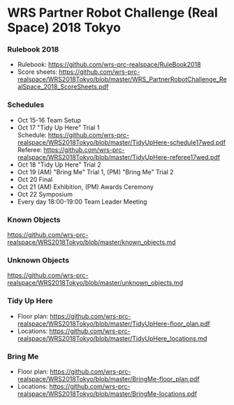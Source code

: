 # WRS Partner Robot Challenge (Real Space) 2018 Tokyo

### Rulebook 2018  
* Rulebook: https://github.com/wrs-prc-realspace/RuleBook2018
* Score sheets: https://github.com/wrs-prc-realspace/WRS2018Tokyo/blob/master/WRS_PartnerRobotChallenge_RealSpace_2018_ScoreSheets.pdf 

### Schedules  
* Oct 15-16 Team Setup
* Oct 17 "Tidy Up Here" Trial 1  
Schedule: https://github.com/wrs-prc-realspace/WRS2018Tokyo/blob/master/TidyUpHere-schedule17wed.pdf  
Referee: https://github.com/wrs-prc-realspace/WRS2018Tokyo/blob/master/TidyUpHere-referee17wed.pdf  
* Oct 18 "Tidy Up Here" Trial 2
* Oct 19 (AM) "Bring Me" Trial 1, (PM) "Bring Me" Trial 2
* Oct 20 Final
* Oct 21 (AM) Exhibition, (PM) Awards Ceremony
* Oct 22 Symposium
* Every day 18:00-19:00 Team Leader Meeting

### Known Objects  
https://github.com/wrs-prc-realspace/WRS2018Tokyo/blob/master/known_objects.md

### Unknown Objects  
https://github.com/wrs-prc-realspace/WRS2018Tokyo/blob/master/unknown_objects.md

### Tidy Up Here
* Floor plan: https://github.com/wrs-prc-realspace/WRS2018Tokyo/blob/master/TidyUpHere-floor_plan.pdf
* Locations: https://github.com/wrs-prc-realspace/WRS2018Tokyo/blob/master/TidyUpHere_locations.md

### Bring Me
* Floor plan: https://github.com/wrs-prc-realspace/WRS2018Tokyo/blob/master/BringMe-floor_plan.pdf
* Locations: https://github.com/wrs-prc-realspace/WRS2018Tokyo/blob/master/BringMe-locations.pdf
